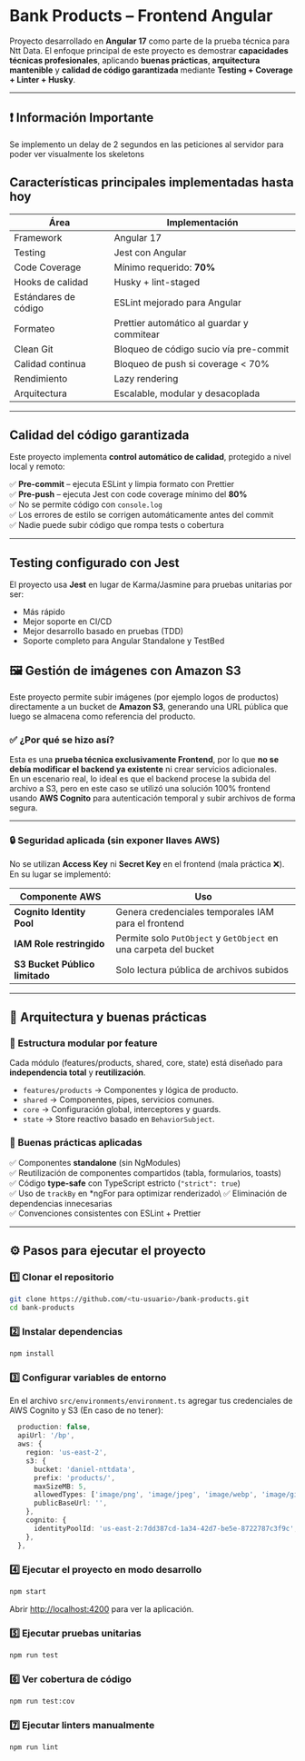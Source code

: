 # Bank Products – Frontend Angular

Proyecto desarrollado en **Angular 17** como parte de la prueba técnica para Ntt Data. El enfoque principal de este proyecto es demostrar **capacidades técnicas profesionales**, aplicando **buenas prácticas**, **arquitectura mantenible** y **calidad de código garantizada** mediante **Testing + Coverage + Linter + Husky**.

---

## ❗ Información Importante

Se implemento un delay de 2 segundos en las peticiones al servidor para poder ver visualmente los skeletons

## Características principales implementadas hasta hoy

| Área                 | Implementación                             |
| -------------------- | ------------------------------------------ |
| Framework            | Angular 17                                 |
| Testing              | Jest con Angular                           |
| Code Coverage        | Mínimo requerido: **70%**                  |
| Hooks de calidad     | Husky + lint-staged                        |
| Estándares de código | ESLint mejorado para Angular               |
| Formateo             | Prettier automático al guardar y commitear |
| Clean Git            | Bloqueo de código sucio vía pre-commit     |
| Calidad continua     | Bloqueo de push si coverage < 70%          |
| Rendimiento          | Lazy rendering                             |
| Arquitectura         | Escalable, modular y desacoplada           |

---

## Calidad del código garantizada

Este proyecto implementa **control automático de calidad**, protegido a nivel local y remoto:

✅ **Pre-commit** – ejecuta ESLint y limpia formato con Prettier  
✅ **Pre-push** – ejecuta Jest con code coverage mínimo del **80%**  
✅ No se permite código con `console.log`  
✅ Los errores de estilo se corrigen automáticamente antes del commit  
✅ Nadie puede subir código que rompa tests o cobertura

---

## Testing configurado con Jest

El proyecto usa **Jest** en lugar de Karma/Jasmine para pruebas unitarias por ser:

- Más rápido
- Mejor soporte en CI/CD
- Mejor desarrollo basado en pruebas (TDD)
- Soporte completo para Angular Standalone y TestBed

## 🖼️ Gestión de imágenes con Amazon S3

Este proyecto permite subir imágenes (por ejemplo logos de productos) directamente a un bucket de **Amazon S3**, generando una URL pública que luego se almacena como referencia del producto.

### ✅ ¿Por qué se hizo así?

Esta es una **prueba técnica exclusivamente Frontend**, por lo que **no se debía modificar el backend ya existente** ni crear servicios adicionales.  
En un escenario real, lo ideal es que el backend procese la subida del archivo a S3, pero en este caso se utilizó una solución 100% frontend usando **AWS Cognito** para autenticación temporal y subir archivos de forma segura.

---

### 🔒 Seguridad aplicada (sin exponer llaves AWS)

No se utilizan **Access Key** ni **Secret Key** en el frontend (mala práctica ❌).  
En su lugar se implementó:

| Componente AWS                 | Uso                                                              |
| ------------------------------ | ---------------------------------------------------------------- |
| **Cognito Identity Pool**      | Genera credenciales temporales IAM para el frontend              |
| **IAM Role restringido**       | Permite solo `PutObject` y `GetObject` en una carpeta del bucket |
| **S3 Bucket Público limitado** | Solo lectura pública de archivos subidos                         |

---

## 🧠 **Arquitectura y buenas prácticas**

### 🧩 Estructura modular por feature

Cada módulo (features/products, shared, core, state) está diseñado para
**independencia total** y **reutilización**.

- `features/products` → Componentes y lógica de producto.
- `shared` → Componentes, pipes, servicios comunes.
- `core` → Configuración global, interceptores y guards.
- `state` → Store reactivo basado en `BehaviorSubject`.

### 🧰 Buenas prácticas aplicadas

✅ Componentes **standalone** (sin NgModules)\
✅ Reutilización de componentes compartidos (tabla, formularios,
toasts)\
✅ Código **type-safe** con TypeScript estricto (`"strict": true`)\
✅ Uso de `trackBy` en \*ngFor para optimizar renderizado\\
✅ Eliminación de dependencias innecesarias\
✅ Convenciones consistentes con ESLint + Prettier

---

## ⚙️ **Pasos para ejecutar el proyecto**

### 1️⃣ Clonar el repositorio

```bash
git clone https://github.com/<tu-usuario>/bank-products.git
cd bank-products
```

### 2️⃣ Instalar dependencias

```bash
npm install
```

### 3️⃣ Configurar variables de entorno

En el archivo `src/environments/environment.ts` agregar tus credenciales
de AWS Cognito y S3 (En caso de no tener):

```typescript
  production: false,
  apiUrl: '/bp',
  aws: {
    region: 'us-east-2',
    s3: {
      bucket: 'daniel-nttdata',
      prefix: 'products/',
      maxSizeMB: 5,
      allowedTypes: ['image/png', 'image/jpeg', 'image/webp', 'image/gif'],
      publicBaseUrl: '',
    },
    cognito: {
      identityPoolId: 'us-east-2:7dd387cd-1a34-42d7-be5e-8722787c3f9c',
    },
  },
```

### 4️⃣ Ejecutar el proyecto en modo desarrollo

```bash
npm start
```

Abrir <http://localhost:4200> para ver la aplicación.

### 5️⃣ Ejecutar pruebas unitarias

```bash
npm run test
```

### 6️⃣ Ver cobertura de código

```bash
npm run test:cov
```

### 7️⃣ Ejecutar linters manualmente

```bash
npm run lint
```
